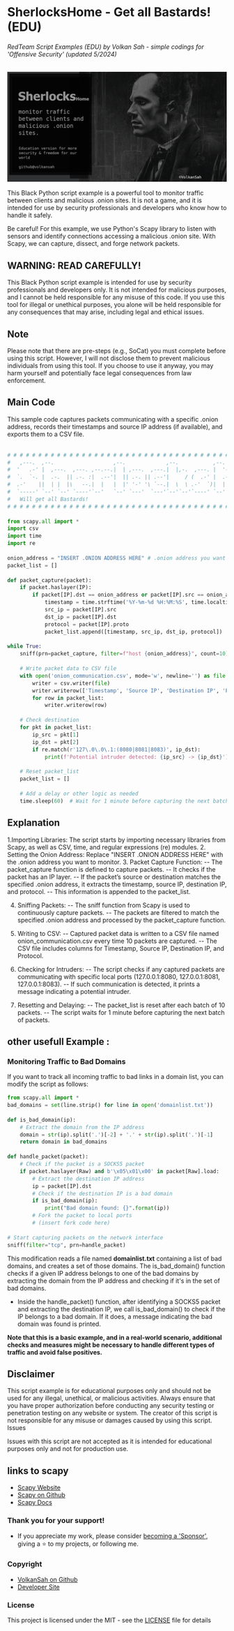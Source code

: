 # SherlocksHome - Get all Bastards! (EDU)
###### RedTeam Script Examples (EDU) by Volkan Sah - simple codings for 'Offensive Security' (updated 5/2024)
![screenshot sherlocks home python script](sherlockshome_edu.png)

This Black Python script example is a powerful tool to monitor traffic between clients and malicious .onion sites. It is not a game, and it is intended for use by security professionals and developers who know how to handle it safely.

Be careful! For this example, we use Python's Scapy library to listen with sensors and identify connections accessing a malicious .onion site. With Scapy, we can capture, dissect, and forge network packets. 

## WARNING: READ CAREFULLY!
This Black Python script example is intended for use by security professionals and developers only. It is not intended for malicious purposes, and I cannot be held responsible for any misuse of this code. If you use this tool for illegal or unethical purposes, you alone will be held responsible for any consequences that may arise, including legal and ethical issues.

## Note
Please note that there are pre-steps (e.g., SoCat) you must complete before using this script. However, I will not disclose them to prevent malicious individuals from using this tool. If you choose to use it anyway, you may harm yourself and potentially face legal consequences from law enforcement.

## Main Code
This sample code captures packets communicating with a specific .onion address, records their timestamps and source IP address (if available), and exports them to a CSV file.

```python

# # # # # # # # # # # # # # # # # # # # # # # # # # # # # # # # # # # # # # # # # # # # # # # # # # # #                                                 
#   ,---.  ,--.                   ,--.             ,--.           ,--.  ,--.     by Nemesis Mr.Chess  #   
#  '   .-' |  ,---.  ,---. ,--.--.|  | ,---.  ,---.|  |,-.  ,---. |  '--'  | ,---. ,--,--,--. ,---.   #
#  `.  `-. |  .-.  || .-. :|  .--'|  || .-. || .--'|     / (  .-' |  .--.  || .-. ||        || .-. :  #
#  .-'    ||  | |  |\   --.|  |   |  |' '-' '\ `--.|  \  \ .-'  `)|  |  |  |' '-' '|  |  |  |\   --.  #
#  `-----' `--' `--' `----'`--'   `--' `---'  `---'`--'`--'`----' `--'  `--' `---' `--`--`--' `----'  #
#   Will get all Bastards!                                                                            #
# # # # # # # # # # # # # # # # # # # # # # # # # # # # # # # # # # # # # # # # # # # # # # # # # # # # 
                                               
from scapy.all import *
import csv
import time
import re

onion_address = "INSERT .ONION ADDRESS HERE" # .onion address you want to monitor
packet_list = []

def packet_capture(packet):
    if packet.haslayer(IP):
        if packet[IP].dst == onion_address or packet[IP].src == onion_address:
            timestamp = time.strftime('%Y-%m-%d %H:%M:%S', time.localtime(packet.time))
            src_ip = packet[IP].src
            dst_ip = packet[IP].dst
            protocol = packet[IP].proto
            packet_list.append([timestamp, src_ip, dst_ip, protocol])

while True:
    sniff(prn=packet_capture, filter=f"host {onion_address}", count=10)

    # Write packet data to CSV file
    with open('onion_communication.csv', mode='w', newline='') as file:
        writer = csv.writer(file)
        writer.writerow(['Timestamp', 'Source IP', 'Destination IP', 'Protocol'])
        for row in packet_list:
            writer.writerow(row)

    # Check destination
    for pkt in packet_list:
        ip_src = pkt[1]
        ip_dst = pkt[2]
        if re.match(r'127\.0\.0\.1:(8080|8081|8083)', ip_dst):
            print(f'Potential intruder detected: {ip_src} -> {ip_dst}')

    # Reset packet_list
    packet_list = []

    # Add a delay or other logic as needed
    time.sleep(60)  # Wait for 1 minute before capturing the next batch of packets
```


## Explanation
1.Importing Libraries: The script starts by importing necessary libraries from Scapy, as well as CSV, time, and regular expressions (re) modules.
2. Setting the Onion Address: Replace "INSERT .ONION ADDRESS HERE" with the .onion address you want to monitor.
3. Packet Capture Function:
-- The packet_capture function is defined to capture packets.
-- It checks if the packet has an IP layer.
-- If the packet’s source or destination matches the specified .onion address, it extracts the timestamp, source IP, destination IP, and protocol.
-- This information is appended to the packet_list.

4. Sniffing Packets:
-- The sniff function from Scapy is used to continuously capture packets.
-- The packets are filtered to match the specified .onion address and processed by the packet_capture function.

5. Writing to CSV:
-- Captured packet data is written to a CSV file named onion_communication.csv every time 10 packets are captured.
-- The CSV file includes columns for Timestamp, Source IP, Destination IP, and Protocol.

6. Checking for Intruders:
-- The script checks if any captured packets are communicating with specific local ports (127.0.0.1:8080, 127.0.0.1:8081, 127.0.0.1:8083).
-- If such communication is detected, it prints a message indicating a potential intruder.

7. Resetting and Delaying:
-- The packet_list is reset after each batch of 10 packets.
-- The script waits for 1 minute before capturing the next batch of packets.

## other usefull Example : 
### Monitoring Traffic to Bad Domains

If you want to track all incoming traffic to bad links in a domain list, you can modify the script as follows:

```python
from scapy.all import *
bad_domains = set(line.strip() for line in open('domainlist.txt'))

def is_bad_domain(ip):
    # Extract the domain from the IP address
    domain = str(ip).split('.')[-2] + '.' + str(ip).split('.')[-1]
    return domain in bad_domains

def handle_packet(packet):
    # Check if the packet is a SOCKS5 packet
    if packet.haslayer(Raw) and b'\x05\x01\x00' in packet[Raw].load:
        # Extract the destination IP address
        ip = packet[IP].dst
        # Check if the destination IP is a bad domain
        if is_bad_domain(ip):
            print("Bad domain found: {}".format(ip))
        # Fork the packet to local ports
        # (insert fork code here)

# Start capturing packets on the network interface
sniff(filter="tcp", prn=handle_packet)


```

This modification reads a file named **domainlist.txt** containing a list of bad domains, and creates a set of those domains. The is_bad_domain() function checks if a given IP address belongs to one of the bad domains by extracting the domain from the IP address and checking if it's in the set of bad domains.

- Inside the handle_packet() function, after identifying a SOCKS5 packet and extracting the destination IP, we call is_bad_domain() to check if the IP belongs to a bad domain. If it does, a message indicating the bad domain was found is printed.

**Note that this is a basic example, and in a real-world scenario, additional checks and measures might be necessary to handle different types of traffic and avoid false positives.**

## Disclaimer

This script example is for educational purposes only and should not be used for any illegal, unethical, or malicious activities. Always ensure that you have proper authorization before conducting any security testing or penetration testing on any website or system. The creator of this script is not responsible for any misuse or damages caused by using this script.
Issues

Issues with this script are not accepted as it is intended for educational purposes only and not for production use.
## links to scapy
- [Scapy Website](https://scapy.net/)
- [Scapy on Github]( https://github.com/secdev/scapy)
- [Scapy Docs](https://scapy.readthedocs.io/en/latest/)

### Thank you for your support!
- If you appreciate my work, please consider [becoming a 'Sponsor'](https://github.com/sponsors/volkansah), giving a :star: to my projects, or following me. 
### Copyright
- [VolkanSah on Github](https://github.com/volkansah)
- [Developer Site](https://volkansah.github.io)

### License
This project is licensed under the MIT - see the [LICENSE](LICENSE) file for details
